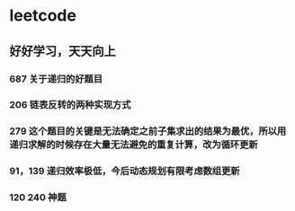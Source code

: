 # leetcode
## 好好学习，天天向上
### 687 关于递归的好题目
### 206 链表反转的两种实现方式
### 279 这个题目的关键是无法确定之前子集求出的结果为最优，所以用递归求解的时候存在大量无法避免的重复计算，改为循环更新
### 91，139 递归效率极低，今后动态规划有限考虑数组更新

### 120 240 神题